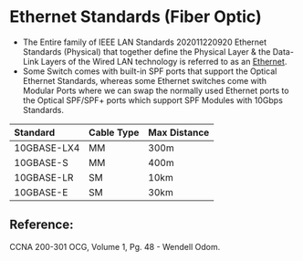 # Ethernet Standards \(Fiber Optic\)

* The Entire family of IEEE LAN Standards 202011220920 Ethernet Standards \(Physical\) that together define the Physical Layer & the Data-Link Layers of the Wired LAN technology is referred to as an [Ethernet](https://app.gitbook.com/@mudassirs46/s/network-fundamentals/~/drafts/-MRZ8l67L5MHnaQIEh9W/an-ethernet).
* Some Switch comes with built-in SPF ports that support the Optical Ethernet Standards, whereas some Ethernet switches come with Modular Ports where we can swap the normally used Ethernet ports to the Optical SPF/SPF+ ports which support SPF Modules with 10Gbps Standards.

| Standard | Cable Type | Max Distance |
| :--- | :--- | :--- |
| 10GBASE-LX4 | MM | 300m |
| 10GBASE-S | MM | 400m |
| 10GBASE-LR | SM | 10km |
| 10GBASE-E | SM | 30km |

## Reference:

CCNA 200-301 OCG, Volume 1, Pg. 48 - Wendell Odom.

